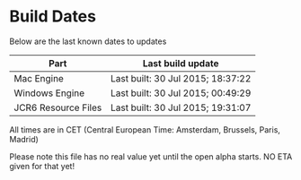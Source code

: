 # Build Dates

Below are the last known dates to updates

Part | Last build update
-----|-----
Mac Engine | Last built: 30 Jul 2015; 18:37:22
Windows Engine | Last built: 30 Jul 2015; 00:49:29
JCR6 Resource Files | Last built: 30 Jul 2015; 19:31:07
All times are in CET (Central European Time: Amsterdam, Brussels, Paris, Madrid)


Please note this file has no real value yet until the open alpha starts. NO ETA given for that yet!
